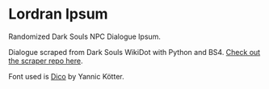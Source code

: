 # Lordran Ipsum
Randomized Dark Souls NPC Dialogue Ipsum.

Dialogue scraped from Dark Souls WikiDot with Python and BS4. [Check out the scraper repo here](https://github.com/blangwell/souls-wiki-scrape).

Font used is [Dico](https://www.dafont.com/dico.font) by Yannic Kötter.